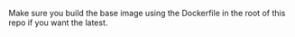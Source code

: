 Make sure you build the base image using the Dockerfile in the root 
of this repo if you want the latest.